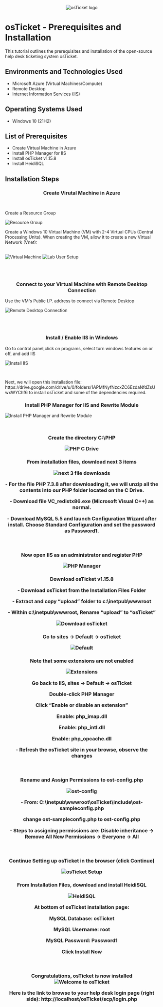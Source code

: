 <p align="center">
<img src="https://i.imgur.com/Clzj7Xs.png" alt="osTicket logo"/>
</p>

<h1>osTicket - Prerequisites and Installation</h1>
This tutorial outlines the prerequisites and installation of the open-source help desk ticketing system osTicket.<br />


<h2>Environments and Technologies Used</h2>

- Microsoft Azure (Virtual Machines/Compute)
- Remote Desktop
- Internet Information Services (IIS)

<h2>Operating Systems Used </h2>

- Windows 10</b> (21H2)

<h2>List of Prerequisites</h2>

- Create Virtual Machine in Azure
- Install PHP Manager for IIS
- Install osTicket v1.15.8
- Install HeidiSQL 

<h2>Installation Steps</h2>
<h3 align="center">Create Virutal Machine in Azure</h3>
<br />
<p>
	Create a Resource Group
</p>
<p>
	<img src="https://i.imgur.com/FSzc1eI.png" alt="Resource Group"/>
</p>
<p>
Create a Windows 10 Virtual Machine (VM) with 2-4 Virtual CPUs (Central Processing Units).
When creating the VM, allow it to create a new Virtual Network (Vnet):
</p>
<br />
<img src="https://i.imgur.com/qoNH8gL.png" alt="Virtual Machine"/>

<img src="https://i.imgur.com/kdaXEpa.png" alt="Lab User Setup"/>
</p>
<br />
<br />
<h3 align="center">Connect to your Virtual Machine with Remote Desktop Connection</h3>
Use the VM's Public I.P. address to connect via Remote Desktop
<br />
<p>
<img src="https://i.imgur.com/2F41kny.png" alt="Remote Desktop Connection"/>
</p>
<br />
<br />
<h3 align="center">Install / Enable IIS in Windows</h3>
Go to control panel,click on programs, select turn windows features on or off, and add IIS
<br />
</p>
<p>
<img src="https://i.imgur.com/ILq51l4.png" alt="Install IIS"/>	
</p>
<br />
<p>
Next, we will open this installation file: https://drive.google.com/drive/u/0/folders/1APMfNyfNzcxZC6EzdaNfdZsUwxWYChf6 to install osTicket and some of the dependencies required.
<p>	
	<h3 align="center">Install PHP Manager for IIS and Rewrite Module</h3>
</p>
<p>
<img src="https://i.imgur.com/fmxi5wI.png" alt="Install PHP Manager and Rewrite Module"/>
</p>
<br />
<h3 align="center">Create the directory C:\PHP
<br />
</p>
<p>
<img src="https://i.imgur.com/aly5Aw0.png" alt="PHP C Drive" 
</p>    
<p>
<h3 align="center">From installation files, download next 3 items 
</p>	
<p/>
<img src="https://i.imgur.com/hXA5bxc.png" alt="next 3 file downloads"/>
</p>
<p>	
- For the file PHP 7.3.8 after downloading it, we will unzip all the contents into our PHP folder located on the C Drive.
</p>
<p>	
- Download file VC_redistx86.exe (Microsoft Visual C++) as normal.
</p>
<p>	
- Download MySQL 5.5 and launch Configuration Wizard after install. Choose Standard Configuration and set the password as Password1.
</p>
<br />
<h3 align="center"> Now open IIS as an administrator and register PHP
<br />
<p>	
<img src="https://i.imgur.com/hIirxSM.png" alt="PHP Manager"/>	
</p>
<h3 align="center">Download osTicket v1.15.8
<p>	
- Download osTicket from the Installation Files Folder
</p>
<p>
- Extract and copy “upload” folder to c:\inetpub\wwwroot
 </p>
 <p>
- Within c:\inetpub\wwwroot, Rename “upload” to “osTicket”
 </p>
<img src="https://i.imgur.com/0UpFEXa.png" alt="Download osTicket"/>
<br />	
<p>    
 <h3 align="center"> Go to sites -> Default -> osTicket
</p>
<p/>	 
	<img src="https://i.imgur.com/FuUQbL8.png" alt="Default"/>
</p>	 
<h3 align="center">Note that some extensions are not enabled
<br />
<p>
	<img src="https://i.imgur.com/kvHqL4b.png" alt="Extensions"/>
<br />
<p>
	Go back to IIS, sites -> Default -> osTicket
</p>
<p>	
	Double-click PHP Manager
 </p>
 <p>
	Click “Enable or disable an extension”
 </p>
 <p>
	Enable: php_imap.dll
 </p>      
<p>	
	Enable: php_intl.dll
</p>
<p>        
	Enable: php_opcache.dll
</p>
<p>        
- Refresh the osTicket site in your browse, observe the changes
</p>	
<br />	
<h3 align="center"> Rename and Assign Permissions to ost-config.php
<br />
<p>
<img src="https://i.imgur.com/SiCOLAQ.png" alt="ost-config"/>
</p>
<p>
- From: C:\inetpub\wwwroot\osTicket\include\ost-sampleconfig.php
</p>
<p>
	change ost-sampleconfig.php to ost-config.php
</p>
<p>
- Steps to assigning permissions are: Disable inheritance -> Remove All
New Permissions -> Everyone -> All
</p>
<br />
<h3 align="center"> Continue Setting up osTicket in the browser (click Continue)
<br />
<p>
<img src="https://i.imgur.com/dCbjweh.png" alt="osTicket Setup"/>
</p>
<p>
<h3 align="center">From Installation Files, download and install HeidiSQL
<br />
<p>
<img src="https://i.imgur.com/erk5kl8.png" alt="HeidiSQL"/>
</p>
<p>
At bottom of osTicket installation page:
</p>
<p>
MySQL Database: osTicket
</p>
<p>
MySQL Username: root
</p>
<p>
MySQL Password: Password1
</p>
<p>	
Click Install Now
</p>
<br />	
<h3 align="center">Congratulations, osTicket is now installed
<br />
<img src="https://i.imgur.com/o22XBCS.png" alt="Welcome to osTicket"/>
<br />
<p>
 Here is the link to browse to your help desk login page (right side): http://localhost/osTicket/scp/login.php
</p>
